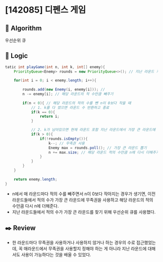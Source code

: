 # [142085] 디펜스 게임

## :pushpin: **Algorithm**

우선순위 큐

## :round_pushpin: **Logic**

```java
tatic int playGame(int n, int k, int[] enemy){
    PriorityQueue<Enemy> rounds = new PriorityQueue<>(); // 지난 라운드 저장
    
    for(int i = 0; i < enemy.length; i++){
        
        rounds.add(new Enemy(i, enemy[i])); // 
        n -= enemy[i]; // 해당 라운드의 적 수만큼 빼주기
        
        if(n < 0){ // 해당 라운드의 적의 수를 뺸 n이 0보다 작을 때 
            // 1. k를 다 썼으면 라운드 수 반환하고 종료
            if(k == 0){
                return i;
            }

            // 2. k가 남아있으면 현재 라운드 포함 지난 라운드에서 가장 큰 라운드에 무족권 쓰고 해당 라운드 적 수를 n에 더해주기
            if(k > 0){
                if(!rounds.isEmpty()){
                    k--; // 무족권 사용 
                    Enemy max = rounds.poll(); // 가장 큰 라운드 뽑기
                    n += max.size; // 해당 라운드 적의 수만큼 n에 다시 더해주기
                }
            }
        }
    }
    
    return enemy.length;
}
```
- n에서 매 라운드마다 적의 수를 빼주면서 n이 0보다 작아지는 경우가 생기면, 이전 라운드들에서 적의 수가 가장 큰 라운드에 무족권을 사용하고 해당 라운드의 적의 수만큼 다시 n에 더해준다.
- 지난 라운드들에서 적의 수가 가장 큰 라운드를 찾기 위해 우선순위 큐를 사용했다.

## :black_nib: **Review**
- 한 라운드마다 무족권을 사용하거나 사용하지 않거나 하는 경우의 수로 접근했었는데, 꼭 매라운드에서 무족권을 사용할지 정해야 하는 게 아니라 지난 라운드에 대해서도 사용이 가능하다는 것을 배울 수 있었다.